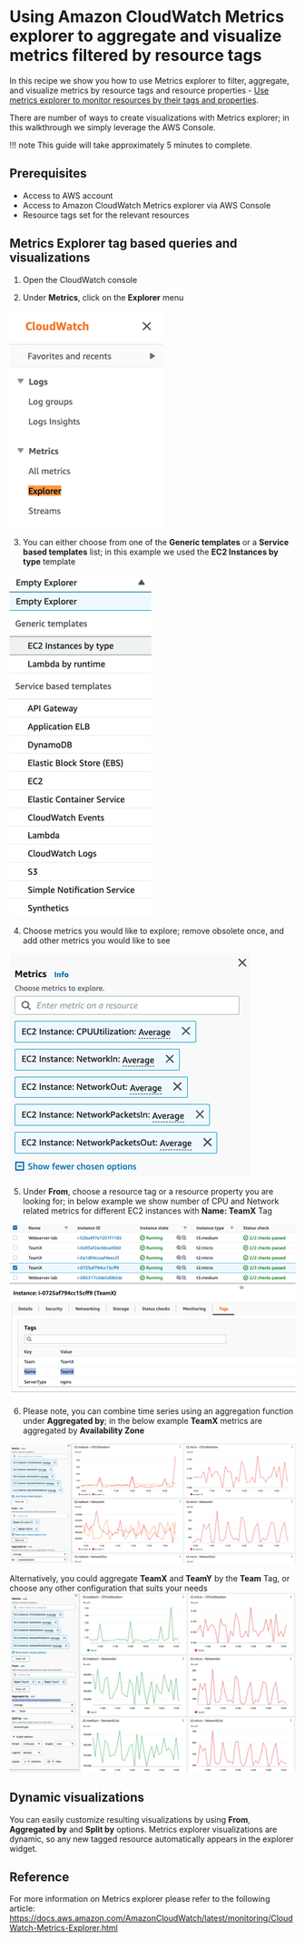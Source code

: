 # Using Amazon CloudWatch Metrics explorer to aggregate and visualize metrics filtered by resource tags

In this recipe we show you how to use Metrics explorer to filter, aggregate, and visualize metrics by resource tags and resource properties - [Use metrics explorer to monitor resources by their tags and properties][metrics-explorer].

There are number of ways to create visualizations with Metrics explorer; in this walkthrough we simply leverage the AWS Console.

!!! note
    This guide will take approximately 5 minutes to complete.

## Prerequisites

* Access to AWS account
* Access to Amazon CloudWatch Metrics explorer via AWS Console
* Resource tags set for the relevant resources 


## Metrics Explorer tag based queries and visualizations

1. Open the CloudWatch console 

2. Under <b>Metrics</b>, click on the <b>Explorer</b> menu </br>
<img src="../images/metrics-explorer-filter-by-tags/metrics-explorer-cw-menu.png" alt="Screen shot of the CloudWatch menu" width="271" height="382" style="vertical-align:left">

3. You can either choose from one of the <b>Generic templates</b> or a <b>Service based templates</b> list; in this example we used the <b>EC2 Instances by type</b> template
<img src="../images/metrics-explorer-filter-by-tags/metrics-explorer-templates-ec2-by-type.png" alt="Screen shot of Explorer templates" width="250" height="601" style="vertical-align:left">

4. Choose metrics you would like to explore; remove obsolete once, and add other metrics you would like to see
<img src="../images/metrics-explorer-filter-by-tags/metrics-explorer-ec2-metrics.png" alt="Screen shot of EC2 metrics" width="424" height="393" style="vertical-align:left">

5. Under <b>From</b>, choose a resource tag or a resource property you are looking for; in below example we show number of CPU and Network related metrics for different EC2 instances with <b>Name: TeamX</b> Tag
<img src="../images/metrics-explorer-filter-by-tags/metrics-explorer-teamx-name-tag.png" alt="Screen shot of EC2 metrics" style="vertical-align:left">
<!-- width="386" height="176" -->

6. Please note, you can combine time series using an aggregation function under <b>Aggregated by</b>; in the below example <b>TeamX</b> metrics are aggregated by <b>Availability Zone</b>
<img src="../images/metrics-explorer-filter-by-tags/metrics-explorer-ec2-by-tag-name-dashboard.png" alt="Screen shot of EC2 metrics" style="vertical-align:left">

Alternatively, you could aggregate <b>TeamX</b> and <b>TeamY</b> by the <b>Team</b> Tag, or choose any other configuration that suits your needs
<img src="../images/metrics-explorer-filter-by-tags/metrics-explorer-ec2-by-tag-team-dashboard.png" alt="Screen shot of EC2 metrics" style="vertical-align:left">

## Dynamic visualizations
You can easily customize resulting visualizations by using <b>From</b>, <b>Aggregated by</b> and <b>Split by</b> options. Metrics explorer visualizations are dynamic, so any new tagged resource automatically appears in the explorer widget.

## Reference

For more information on Metrics explorer please refer to the following article:
https://docs.aws.amazon.com/AmazonCloudWatch/latest/monitoring/CloudWatch-Metrics-Explorer.html

[metrics-explorer]: https://docs.aws.amazon.com/AmazonCloudWatch/latest/monitoring/CloudWatch-Metrics-Explorer.html
